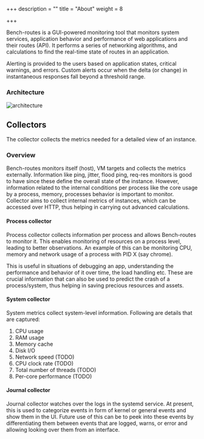 +++
description = ""
title = "About"
weight = 8

+++

Bench-routes is a GUI-powered monitoring tool that monitors system services, application behavior and performance of
web applications and their routes (API). It performs a series of networking algorithms, and calculations
to find the real-time state of routes in an application.

Alerting is provided to the users based on application states,
critical warnings, and errors. Custom alerts occur when the delta (or change) in instantaneous responses fall beyond a
threshold range.

### Architecture

![architecture](/images/bench-routes-arch.png)

## Collectors

The collector collects the metrics needed for a detailed view of an instance.

### Overview

Bench-routes monitors itself (host), VM targets and collects the metrics externally. Information like ping, jitter,
flood ping, req-res monitors is good to have since these define the overall state of the instance. However, information
related to the internal conditions per process like the core usage by a process, memory, processes behavior is
important to monitor. Collector aims to collect internal metrics of instances, which can be accessed over HTTP, thus
helping in carrying out advanced calculations.

#### Process collector

Process collector collects information per process and allows Bench-routes to monitor it. This enables monitoring of
resources on a process level, leading to better observations. An example of this can be monitoring CPU, memory and
network usage of a process with PID X (say chrome).

This is useful in situations of debugging an app, understanding the performance and behavior of it over time,
the load handling etc. These are crucial information that can also be used to predict the crash of a process/system,
thus helping in saving precious resources and assets.

#### System collector

System metrics collect system-level information. Following are details that are captured:

1. CPU usage
2. RAM usage
3. Memory cache
4. Disk I/O
5. Network speed (TODO)
6. CPU clock rate (TODO)
7. Total number of threads (TODO)
8. Per-core performance (TODO)

#### Journal collector

Journal collector watches over the logs in the systemd service. At present, this is used to categorize events in form of
kernel or general events and show them in the UI. Future use of this can be to peek into these events by differentiating
them between events that are logged, warns, or error and allowing looking over them from an interface.

